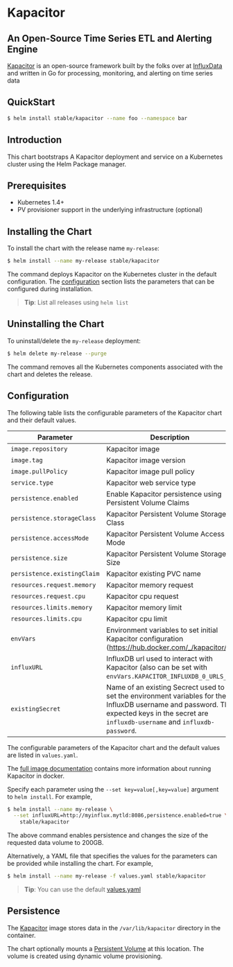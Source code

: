 # Kapacitor

##  An Open-Source Time Series ETL and Alerting Engine

[Kapacitor](https://github.com/influxdata/kapacitor) is an open-source framework built by the folks over at [InfluxData](https://influxdata.com) and written in Go for processing, monitoring, and alerting on time series data

## QuickStart

```bash
$ helm install stable/kapacitor --name foo --namespace bar
```

## Introduction

This chart bootstraps A Kapacitor deployment and service on a Kubernetes cluster using the Helm Package manager.

## Prerequisites

- Kubernetes 1.4+
- PV provisioner support in the underlying infrastructure (optional)

## Installing the Chart

To install the chart with the release name `my-release`:

```bash
$ helm install --name my-release stable/kapacitor
```

The command deploys Kapacitor on the Kubernetes cluster in the default configuration. The [configuration](#configuration) section lists the parameters that can be configured during installation.

> **Tip**: List all releases using `helm list`

## Uninstalling the Chart

To uninstall/delete the `my-release` deployment:

```bash
$ helm delete my-release --purge
```

The command removes all the Kubernetes components associated with the chart and deletes the release.

## Configuration

The following table lists the configurable parameters of the Kapacitor chart and their default values.

| Parameter               | Description                           | Default                                                    |
| ----------------------- | ----------------------------------    | ---------------------------------------------------------- |
| `image.repository` | Kapacitor image | `kapacitor` |
| `image.tag` | Kapacitor image version | `1.5.2-alpine` |
| `image.pullPolicy` | Kapacitor image pull policy |  `IfNotPresent` |
| `service.type` | Kapacitor web service type  | `ClusterIP` |
| `persistence.enabled` | Enable Kapacitor persistence using Persistent Volume Claims | `false` |
| `persistence.storageClass` | Kapacitor Persistent Volume Storage Class | `default` |
| `persistence.accessMode` | Kapacitor Persistent Volume Access Mode | `ReadWriteOnce` |
| `persistence.size` | Kapacitor Persistent Volume Storage Size | `8Gi` |
| `persistence.existingClaim` | Kapacitor existing PVC name | `nil` |
| `resources.request.memory` | Kapacitor memory request | `256Mi` |
| `resources.request.cpu` | Kapacitor cpu request | `0.1` |
| `resources.limits.memory` | Kapacitor memory limit | `2Gi` |
| `resources.limits.cpu` | Kapacitor cpu limit | `2` |
| `envVars` | Environment variables to set initial Kapacitor configuration (https://hub.docker.com/_/kapacitor/) | `{}` |
| `influxURL` | InfluxDB url used to interact with Kapacitor (also can be set with ```envVars.KAPACITOR_INFLUXDB_0_URLS_0```) | `http://influxdb-influxdb.tick:8086` |
| `existingSecret` | Name of an existing Secrect used to set the environment variables for the InfluxDB username and password. The expected keys in the secret are `influxdb-username` and `influxdb-password`. |

The configurable parameters of the Kapacitor chart and the default values are listed in `values.yaml`.

The [full image documentation](https://hub.docker.com/_/kapacitor/) contains more information about running Kapacitor in docker.

Specify each parameter using the `--set key=value[,key=value]` argument to `helm install`. For example,

```bash
$ helm install --name my-release \
  --set influxURL=http://myinflux.mytld:8086,persistence.enabled=true \
    stable/kapacitor
```

The above command enables persistence and changes the size of the requested data volume to 200GB.

Alternatively, a YAML file that specifies the values for the parameters can be provided while installing the chart. For example,

```bash
$ helm install --name my-release -f values.yaml stable/kapacitor
```

> **Tip**: You can use the default [values.yaml](values.yaml)

## Persistence

The [Kapacitor](https://hub.docker.com/_/kapacitor/) image stores data in the `/var/lib/kapacitor` directory in the container.

The chart optionally mounts a [Persistent Volume](http://kubernetes.io/docs/user-guide/persistent-volumes/) at this location. The volume is created using dynamic volume provisioning.

